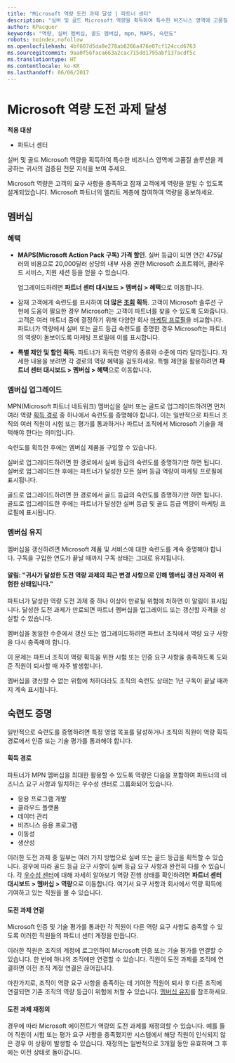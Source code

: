 ```yaml
---
title: "Microsoft 역량 도전 과제 달성 | 파트너 센터"
description: "실버 및 골드 Microsoft 역량을 획득하여 특수한 비즈니스 영역에 고품질 솔루션을 제공하는 귀사의 검증된 전문 지식을 보여 주세요."
author: KPacquer
keywords: "역량, 실버 멤버십, 골드 멤버십, mpn, MAPS, 숙련도"
robots: noindex,nofollow
ms.openlocfilehash: 4bf607d5da8e278ab6266a476e07cf124ccd6763
ms.sourcegitcommit: 9aa0f56faca663a2cac715dd1795abf137acdf5c
ms.translationtype: HT
ms.contentlocale: ko-KR
ms.lasthandoff: 06/06/2017
---
```

# <a name="earning-microsoft-competency-achievements"></a>Microsoft 역량 도전 과제 달성

**적용 대상**

-  파트너 센터

실버 및 골드 Microsoft 역량을 획득하여 특수한 비즈니스 영역에 고품질 솔루션을 제공하는 귀사의 검증된 전문 지식을 보여 주세요. 

Microsoft 역량은 고객의 요구 사항을 충족하고 잠재 고객에게 역량을 알릴 수 있도록 설계되었습니다. Microsoft 파트너의 엘리트 계층에 참여하여 역량을 홍보하세요.

## <a name="membership"></a>멤버십

### <a name="benefits"></a>혜택
*  **MAPS(Microsoft Action Pack 구독) 가격 할인**. 실버 등급이 되면 연간 475달러의 비용으로 20,000달러 상당의 내부 사용 권한 Microsoft 소프트웨어, 클라우드 서비스, 지원 세션 등을 얻을 수 있습니다.

   업그레이드하려면 **파트너 센터 대시보드 > 멤버십 > 혜택**으로 이동합니다.

*  잠재 고객에게 숙련도를 표시하여 **더 많은 [조회](referrals.md) 획득**. 고객이 Microsoft 솔루션 구현에 도움이 필요한 경우 Microsoft는 고객이 파트너를 찾을 수 있도록 도와줍니다. 고객은 여러 파트너 중에 결정하기 위해 다양한 회사 [마케팅 프로필](create-a-marketing-profile.md)을 비교합니다. 파트너가 역량에서 실버 또는 골드 등급 숙련도를 증명한 경우 Microsoft는 파트너의 역량이 돋보이도록 마케팅 프로필에 이를 표시합니다.

*  **특별 제안 및 할인 획득**. 파트너가 획득한 역량의 종류와 수준에 따라 달라집니다. 자세한 내용을 보려면 각 경로의 역량 혜택을 검토하세요. 특별 제안을 활용하려면 **파트너 센터 대시보드 > 멤버십 > 혜택**으로 이동합니다.

### <a name="upgrading-your-membership"></a>멤버십 업그레이드

MPN(Microsoft 파트너 네트워크) 멤버십을 실버 또는 골드로 업그레이드하려면 먼저 여러 역량 [획득 경로](#attainment_paths) 중 하나에서 숙련도를 증명해야 합니다. 이는 일반적으로 파트너 조직의 여러 직원이 시험 또는 평가를 통과하거나 파트너 조직에서 Microsoft 기술을 채택해야 한다는 의미입니다. 

숙련도를 획득한 후에는 멤버십 제품을 구입할 수 있습니다.

실버로 업그레이드하려면 한 경로에서 실버 등급의 숙련도를 증명하기만 하면 됩니다. 실버로 업그레이드한 후에는 파트너가 달성한 모든 실버 등급 역량이 마케팅 프로필에 표시됩니다. 

골드로 업그레이드하려면 한 경로에서 골드 등급의 숙련도를 증명하기만 하면 됩니다. 골드로 업그레이드한 후에는 파트너가 달성한 실버 등급 및 골드 등급 역량이 마케팅 프로필에 표시됩니다. 

### <a href="" id="maintaining_membership"></a>멤버십 유지

멤버십을 갱신하려면 Microsoft 제품 및 서비스에 대한 숙련도를 계속 증명해야 합니다. 구독을 구입한 연도가 끝날 때까지 구독 상태는 그대로 유지됩니다.

#### <a name="notification-a-recent-change-to-your-competency-achievement-has-put-your-membership-renewal-eligibility-at-risk"></a>알림: "귀사가 달성한 도전 역량 과제의 최근 변경 사항으로 인해 멤버십 갱신 자격이 위험한 상태입니다."

파트너가 달성한 역량 도전 과제 중 하나 이상이 만료될 위험에 처하면 이 알림이 표시됩니다. 달성한 도전 과제가 만료되면 파트너 멤버십을 업그레이드 또는 갱신할 자격을 상실할 수 있습니다. 

멤버십을 동일한 수준에서 갱신 또는 업그레이드하려면 파트너 조직에서 역량 요구 사항을 다시 충족해야 합니다.

이 문제는 파트너 조직이 역량 획득을 위한 시험 또는 인증 요구 사항을 충족하도록 도와준 직원이 퇴사할 때 자주 발생합니다. 

멤버십을 갱신할 수 없는 위험에 처하더라도 조직의 숙련도 상태는 1년 구독이 끝날 때까지 계속 표시됩니다.


## <a name="demonstrating-proficiency"></a>숙련도 증명

일반적으로 숙련도를 증명하려면 특정 영업 목표를 달성하거나 조직의 직원이 역량 획득 경로에서 인증 또는 기술 평가를 통과해야 합니다.

#### <a href="" id="attainment_paths"></a>획득 경로

파트너가 MPN 멤버십을 최대한 활용할 수 있도록 역량은 다음을 포함하여 파트너의 비즈니스 요구 사항과 일치하는 우수성 센터로 그룹화되어 있습니다.

*  응용 프로그램 개발
*  클라우드 플랫폼
*  데이터 관리
*  비즈니스 응용 프로그램
*  이동성
*  생산성

이러한 도전 과제 중 일부는 여러 가지 방법으로 실버 또는 골드 등급을 획득할 수 있습니다. 경우에 따라 골드 등급 요구 사항이 실버 등급 요구 사항과 완전히 다를 수 있습니다.
각 [우수성 센터](https://partner.microsoft.com/membership/competencies)에 대해 자세히 알아보기 역량 진행 상태를 확인하려면 **파트너 센터 대시보드 > 멤버십 > 역량**으로 이동합니다. 여기서 요구 사항과 회사에서 역량 획득에 기여하고 있는 직원을 볼 수 있습니다.

#### <a href="" id="associating_achievements"></a>도전 과제 연결

Microsoft 인증 및 기술 평가를 통과한 각 직원이 다른 역량 요구 사항도 충족할 수 있도록 이러한 직원들의 파트너 센터 계정을 만듭니다.

이러한 직원은 조직의 계정에 로그인하여 Microsoft 인증 또는 기술 평가를 연결할 수 있습니다. 한 번에 하나의 조직에만 연결할 수 있습니다. 직원이 도전 과제를 조직에 연결하면 이전 조직 계정 연결은 끊어집니다.

마찬가지로, 조직이 역량 요구 사항을 충족하는 데 기여한 직원이 퇴사 후 다른 조직에 연결되면 기존 조직의 역량 등급이 위험에 처할 수 있습니다. [멤버십 유지](#maintaining_membership)를 참조하세요.

#### <a href="" id="#achievement_override"></a>도전 과제 재정의

경우에 따라 Microsoft 에이전트가 역량의 도전 과제를 재정의할 수 있습니다. 예를 들어 직원이 시험 또는 평가 요구 사항을 충족했지만 시스템에서 해당 직원이 인식되지 않은 경우 이 상황이 발생할 수 있습니다. 재정의는 일반적으로 3개월 동안 유효하며 그 후에는 이전 상태로 돌아갑니다. 
